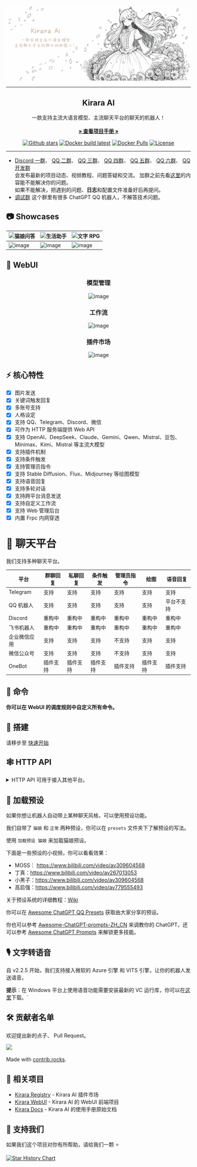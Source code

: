 ![cover](https://raw.githubusercontent.com/Haibersut/cnblog/refs/heads/main/230783378-34ddb86a-c8d3-47a6-baa5-86e39200b258.jpg)

------------------------------------
<p align="center">
  <h2 align="center">Kirara AI</h2>
  <p align="center">
    一款支持主流大语言模型、主流聊天平台的聊天的机器人！
    <br/>
    <br/>
    <a href="https://kirara-docs.app.lss233.com/"><strong>» 查看项目手册 »</strong></a>
    <br/>
  </p>
</p>

<p align="center">
  <a href="https://github.com/lss233/kirara-ai/stargazers"><img src="https://img.shields.io/github/stars/lss233/kirara-ai?color=E2CDBC&amp;logo=github&amp;style=for-the-badge" alt="Github stars"></a>
  <a href="https://github.com/lss233/kirara-ai/actions/workflows/docker-latest.yml"><img src="https://img.shields.io/github/actions/workflow/status/lss233/kirara-ai/docker-latest.yml?color=E2CDBC&amp;logo=docker&amp;logoColor=white&amp;style=for-the-badge" alt="Docker build latest"></a>
  <a href="https://hub.docker.com/r/lss233/kirara-ai/"><img src="https://img.shields.io/docker/pulls/lss233/kirara-agent-framework?color=E2CDBC&amp;logo=docker&amp;logoColor=white&amp;style=for-the-badge" alt="Docker Pulls"></a>
  <a href="./LICENSE"><img src="https://img.shields.io/github/license/lss233/kirara-ai?&amp;color=E2CDBC&amp;style=for-the-badge" alt="License"></a>
</p>

***

* [Discord 一群](https://discord.gg/cc3S2R6RQV)、
  [QQ 二群](http://qm.qq.com/cgi-bin/qm/qr?_wv=1027&k=S1R4eIlODtyKZsEKfWxb2-nOIHELbeJY&authKey=kAftCAALE8OJgwQnArrD6zPtncCAaY456QgUXT3l2OMJ57NwRXRkhv4KL7DzOLzs&noverify=0&group_code=373254418)、
  [QQ 三群](http://qm.qq.com/cgi-bin/qm/qr?_wv=1027&k=urlhCH8y7Ro2S-iXt63X4s5eILUny4Iw&authKey=ejiwoNa4Yez6IMLyf2vj%2FeRiC1frdFrNNekbRfaPnSQbcD7bgebo5y5A7rPaRKBq&noverify=0&group_code=533109074)、
  [QQ 四群](http://qm.qq.com/cgi-bin/qm/qr?_wv=1027&k=Ibiu6EmXof30Fa7MJ5j8nJFwaUGTf5bM&authKey=YKx5a%2BK5qnWkk5VlsxxDfYl0nCrKSekQm%2FoLQVqr%2FcO%2FQY2S6N24XdI23XugBrF0&noverify=0&group_code=799737883)、
  [QQ 五群](http://qm.qq.com/cgi-bin/qm/qr?_wv=1027&k=lDkVPDAeiz6M-ig9cdS9tqhSH6_topox&authKey=B%2FRPYVUjk3dYPw5D4o6C2TpqeoKTG0nXEiKDCG%2Bh4JYY2RPqDQGt37SGl32j0hHw&noverify=0&group_code=805081636)、
  [QQ 六群](https://qm.qq.com/q/UpvYm3jccg)、
  [QQ 开发群](http://qm.qq.com/cgi-bin/qm/qr?_wv=1027&k=lisyXibhUj93DgIZptQu3VZ4ka3F5-rW&authKey=PBCzRQX4Zei%2BB6n5Tdyp9p5bqcF0tLBlfGANT4dSSKQIFYR66WwaZSMEDahWo%2FzZ&noverify=0&group_code=701933732)  
  会发布最新的项目动态、视频教程、问题答疑和交流。 
  加群之前先看[这里](https://github.com/lss233/kirara-ai/issues)的内容能不能解决你的问题。  
  如果不能解决，把遇到的问题、**日志**和配置文件准备好后再提问。
* [调试群](https://jq.qq.com/?_wv=1027&k=TBX8Saq7) 这个群里有很多 ChatGPT QQ 机器人，不解答技术问题。 


## 📷 Showcases 

| ![猫娘问答](https://img.shields.io/badge/-%E7%8C%AB%E5%A8%98%E9%97%AE%E7%AD%94-E2CDBC?style=for-the-badge)                     | ![生活助手](https://img.shields.io/badge/-生活助手-E2CDBC?style=for-the-badge)                   | ![文字 RPG](https://img.shields.io/badge/-文字RPG-E2CDBC?style=for-the-badge)            |
|------------------------------|------------------------------|------------------------------|
| ![image](https://user-images.githubusercontent.com/8984680/230702158-73967aa9-01be-44d6-bbd9-24437e333140.png) | ![image](https://user-images.githubusercontent.com/8984680/230702177-de96f89b-053e-4313-a131-715af969db04.png) | ![image](https://user-images.githubusercontent.com/8984680/230702635-fb1de3bf-acbd-46ca-8d6f-caa47368b4d4.png) |

## 🧭 WebUI  

<div align="center">  

<h3 align="center">模型管理</h3>  

![image](https://github.com/user-attachments/assets/0839bff6-47d4-4fe2-a326-056185ef1ad4)


<h3 align="center">工作流</h3>  

![image](https://github.com/user-attachments/assets/c8ded878-3cf9-4c70-925d-ee29027674ff)

<h3 align="center">插件市场</h3>  

![image](https://github.com/user-attachments/assets/d734be88-e8f6-4b95-aba8-02a544ab7a9f)

</div>

## ⚡ 核心特性
* [x] 图片发送
* [x] 关键词触发回复
* [x] 多账号支持
* [x] 人格设定
* [x] 支持 QQ、Telegram、Discord、微信  
* [x] 可作为 HTTP 服务端提供 Web API
* [x] 支持 OpenAI、DeepSeek、Claude、Gemini、Qwen、Mistral、豆包、Minimax、Kimi、Mistral 等主流大模型
* [x] 支持插件机制
* [x] 支持条件触发
* [x] 支持管理员指令
* [x] 支持 Stable Diffusion、Flux、Midjourney 等绘图模型
* [x] 支持语音回复
* [x] 支持多轮对话
* [x] 支持跨平台消息发送
* [x] 支持自定义工作流
* [x] 支持 Web 管理后台
* [x] 内置 Frpc 内网穿透

# **🤖 聊天平台**  

我们支持多种聊天平台。  

| 平台       | 群聊回复 | 私聊回复 | 条件触发 | 管理员指令 | 绘图  | 语音回复 |
|----------|------|------|------|-------|-----|------|
| Telegram | 支持   | 支持   | 支持 | 支持  | 支持  | 支持   |
| QQ 机器人 | 支持   | 支持   | 支持 | 支持  | 支持  | 平台不支持   |
| Discord  | 重构中   | 重构中   | 重构中 | 重构中  | 重构中  | 重构中   |
| 飞书机器人  | 重构中   | 重构中   | 重构中 | 重构中  | 重构中  | 重构中   |
| 企业微信应用 | 支持   | 支持   | 支持 | 不支持  | 支持  | 支持   |
| 微信公众号 | 支持   | 支持   | 支持 | 不支持  | 支持  | 支持   |
| OneBot   | 插件支持   | 插件支持   | 插件支持   | 插件支持    | 插件支持  | 插件支持   |

## 🐎 命令

**你可以在 WebUI 的调度规则中自定义所有命令。**  


## 🔧 搭建

请移步至 [快速开始](https://kirara-docs.app.lss233.com/guide/getting-started.html)

## 🕸 HTTP API

<details>
    <summary>HTTP API 可用于接入其他平台。</summary>
在聊天平台管理中启动 http-legacy 适配器后，将提供以下接口：  

**POST**    `/v1/chat`  

**请求参数**  

|参数名|必选|类型|说明|
|:---|:---|:---|:---|
|session_id| 是 | String |会话ID，默认：`friend-default_session`|
|username| 是 | String |用户名，默认：`某人`|
|message| 是 | String |消息，不能为空|  

**请求示例**
```json
{
    "session_id": "friend-123456",
    "username": "testuser",
    "message": "ping"
}
```
**响应格式**
|参数名|类型|说明|
|:---|:---|:---|
|result| String |SUCESS,DONE,FAILED|
|message| String[] |文本返回，支持多段返回|
|voice| String[] |音频返回，支持多个音频的base64编码；参考：data:audio/mpeg;base64,...|
|image| String[] |图片返回，支持多个图片的base64编码；参考：data:image/png;base64,...|

**响应示例**  
```json
{
    "result": "DONE",
    "message": ["pong!"],
    "voice": [],
    "image": []
}
```

**POST**    `/v2/chat`  

**请求参数**  

|参数名|必选|类型|说明|
|:---|:---|:---|:---|
|session_id| 是 | String |会话ID，默认：`friend-default_session`|
|username| 是 | String |用户名，默认：`某人`|
|message| 是 | String |消息，不能为空|  

**请求示例**
```json
{
    "session_id": "friend-123456",
    "username": "testuser",
    "message": "ping"
}
```
**响应格式**
字符串：request_id

**响应示例**  
```
1681525479905
```

**GET**    `/v2/chat/response`  

**请求参数**  

|参数名|必选|类型|说明|
|:---|:---|:---|:---|
|request_id| 是 | String |请求id，/v2/chat返回的值|

**请求示例**
```
/v2/chat/response?request_id=1681525479905
```
**响应格式**
|参数名|类型|说明|
|:---|:---|:---|
|result| String |SUCESS,DONE,FAILED|
|message| String[] |文本返回，支持多段返回|
|voice| String[] |音频返回，支持多个音频的base64编码；参考：data:audio/mpeg;base64,...|
|image| String[] |图片返回，支持多个图片的base64编码；参考：data:image/png;base64,...|

* 每次请求返回增量并清空。DONE、FAILED之后没有更多返回。

**响应示例**  
```json
{
    "result": "DONE",
    "message": ["pong!"],
    "voice": ["data:audio/mpeg;base64,..."],
    "image": ["data:image/png;base64,...", "data:image/png;base64,..."]
}
```
</details>

## 🦊 加载预设

如果你想让机器人自动带上某种聊天风格，可以使用预设功能。  

我们自带了 `猫娘` 和 `正常` 两种预设，你可以在 `presets` 文件夹下了解预设的写法。  

使用 `加载预设 猫娘` 来加载猫娘预设。

下面是一些预设的小视频，你可以看看效果：
* MOSS： https://www.bilibili.com/video/av309604568
* 丁真：https://www.bilibili.com/video/av267013053
* 小黑子：https://www.bilibili.com/video/av309604568
* 高启强：https://www.bilibili.com/video/av779555493

关于预设系统的详细教程：[Wiki](https://github.com/lss233/kirara-ai/wiki/%F0%9F%90%B1-%E9%A2%84%E8%AE%BE%E7%B3%BB%E7%BB%9F)

你可以在 [Awesome ChatGPT QQ Presets](https://github.com/lss233/awesome-chatgpt-qq-presets/tree/master) 获取由大家分享的预设。

你也可以参考 [Awesome-ChatGPT-prompts-ZH_CN](https://github.com/L1Xu4n/Awesome-ChatGPT-prompts-ZH_CN) 来调教你的 ChatGPT，还可以参考 [Awesome ChatGPT Prompts](https://github.com/f/awesome-chatgpt-prompts) 来解锁更多技能。 

## 🎙 文字转语音

自 v2.2.5 开始，我们支持接入微软的 Azure 引擎 和 VITS 引擎，让你的机器人发送语音。

**提示**：在 Windows 平台上使用语音功能需要安装最新的 VC 运行库，你可以在[这里](https://learn.microsoft.com/zh-CN/cpp/windows/latest-supported-vc-redist?view=msvc-170)下载。`

## 🛠 贡献者名单   

欢迎提出新的点子、 Pull Request。  

<a href="https://github.com/lss233/kirara-ai/graphs/contributors">
  <img src="https://contrib.rocks/image?repo=lss233/kirara-ai" />
</a>

Made with [contrib.rocks](https://contrib.rocks).

## 📕 相关项目

- [Kirara Registry](https://github.com/DarkSkyTeam/kirara-registry) - Kirara AI 插件市场
- [Kirara WebUI](https://github.com/DarkSkyTeam/kirara-webui) - Kirara AI 的 WebUI 前端项目
- [Kirara Docs](https://github.com/DarkSkyTeam/kirara-docs) - Kirara AI 的使用手册原始文档

## 💪 支持我们

如果我们这个项目对你有所帮助，请给我们一颗 ⭐️  

[![Star History Chart](https://api.star-history.com/svg?repos=lss233/kirara-ai&type=Date)](https://www.star-history.com/#lss233/kirara-ai&Date)
